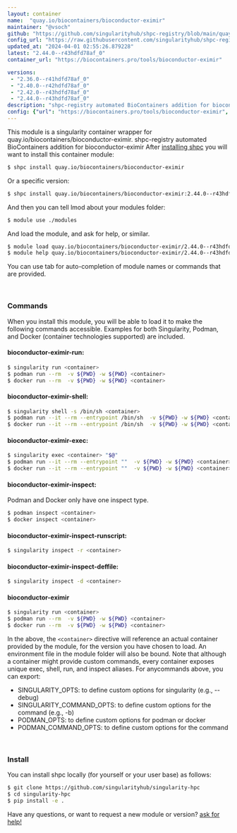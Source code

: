 ```yaml
---
layout: container
name:  "quay.io/biocontainers/bioconductor-eximir"
maintainer: "@vsoch"
github: "https://github.com/singularityhub/shpc-registry/blob/main/quay.io/biocontainers/bioconductor-eximir/container.yaml"
config_url: "https://raw.githubusercontent.com/singularityhub/shpc-registry/main/quay.io/biocontainers/bioconductor-eximir/container.yaml"
updated_at: "2024-04-01 02:55:26.879228"
latest: "2.44.0--r43hdfd78af_0"
container_url: "https://biocontainers.pro/tools/bioconductor-eximir"

versions:
 - "2.36.0--r41hdfd78af_0"
 - "2.40.0--r42hdfd78af_0"
 - "2.42.0--r43hdfd78af_0"
 - "2.44.0--r43hdfd78af_0"
description: "shpc-registry automated BioContainers addition for bioconductor-eximir"
config: {"url": "https://biocontainers.pro/tools/bioconductor-eximir", "maintainer": "@vsoch", "description": "shpc-registry automated BioContainers addition for bioconductor-eximir", "latest": {"2.44.0--r43hdfd78af_0": "sha256:4128a197a53da557dc5bbcfaff96e84e3931aa790e4223148c2cc2246e9b8c8b"}, "tags": {"2.36.0--r41hdfd78af_0": "sha256:545c9e82cf70919e1723a0514f17121b7b7521e9bb63d7b98a3f6d3402f21536", "2.40.0--r42hdfd78af_0": "sha256:f0e41171f4dceb2550055552eae6e83a1209e621ba2075d1c2f9a0d7eea0d2e7", "2.42.0--r43hdfd78af_0": "sha256:db856a5ecd407a5819a6968744bac21c83fc60f3ba002864481fdd895770bb11", "2.44.0--r43hdfd78af_0": "sha256:4128a197a53da557dc5bbcfaff96e84e3931aa790e4223148c2cc2246e9b8c8b"}, "docker": "quay.io/biocontainers/bioconductor-eximir"}
---
```


This module is a singularity container wrapper for quay.io/biocontainers/bioconductor-eximir.
shpc-registry automated BioContainers addition for bioconductor-eximir
After [installing shpc](#install) you will want to install this container module:


```bash
$ shpc install quay.io/biocontainers/bioconductor-eximir
```

Or a specific version:

```bash
$ shpc install quay.io/biocontainers/bioconductor-eximir:2.44.0--r43hdfd78af_0
```

And then you can tell lmod about your modules folder:

```bash
$ module use ./modules
```

And load the module, and ask for help, or similar.

```bash
$ module load quay.io/biocontainers/bioconductor-eximir/2.44.0--r43hdfd78af_0
$ module help quay.io/biocontainers/bioconductor-eximir/2.44.0--r43hdfd78af_0
```

You can use tab for auto-completion of module names or commands that are provided.

<br>

### Commands

When you install this module, you will be able to load it to make the following commands accessible.
Examples for both Singularity, Podman, and Docker (container technologies supported) are included.

#### bioconductor-eximir-run:

```bash
$ singularity run <container>
$ podman run --rm  -v ${PWD} -w ${PWD} <container>
$ docker run --rm  -v ${PWD} -w ${PWD} <container>
```

#### bioconductor-eximir-shell:

```bash
$ singularity shell -s /bin/sh <container>
$ podman run --it --rm --entrypoint /bin/sh  -v ${PWD} -w ${PWD} <container>
$ docker run --it --rm --entrypoint /bin/sh  -v ${PWD} -w ${PWD} <container>
```

#### bioconductor-eximir-exec:

```bash
$ singularity exec <container> "$@"
$ podman run --it --rm --entrypoint ""  -v ${PWD} -w ${PWD} <container> "$@"
$ docker run --it --rm --entrypoint ""  -v ${PWD} -w ${PWD} <container> "$@"
```

#### bioconductor-eximir-inspect:

Podman and Docker only have one inspect type.

```bash
$ podman inspect <container>
$ docker inspect <container>
```

#### bioconductor-eximir-inspect-runscript:

```bash
$ singularity inspect -r <container>
```

#### bioconductor-eximir-inspect-deffile:

```bash
$ singularity inspect -d <container>
```



#### bioconductor-eximir

```bash
$ singularity run <container>
$ podman run --rm  -v ${PWD} -w ${PWD} <container>
$ docker run --rm  -v ${PWD} -w ${PWD} <container>
```


In the above, the `<container>` directive will reference an actual container provided
by the module, for the version you have chosen to load. An environment file in the
module folder will also be bound. Note that although a container
might provide custom commands, every container exposes unique exec, shell, run, and
inspect aliases. For anycommands above, you can export:

 - SINGULARITY_OPTS: to define custom options for singularity (e.g., --debug)
 - SINGULARITY_COMMAND_OPTS: to define custom options for the command (e.g., -b)
 - PODMAN_OPTS: to define custom options for podman or docker
 - PODMAN_COMMAND_OPTS: to define custom options for the command

<br>

### Install

You can install shpc locally (for yourself or your user base) as follows:

```bash
$ git clone https://github.com/singularityhub/singularity-hpc
$ cd singularity-hpc
$ pip install -e .
```

Have any questions, or want to request a new module or version? [ask for help!](https://github.com/singularityhub/singularity-hpc/issues)